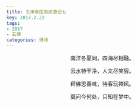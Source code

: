 ```yaml
---
title: 五律泰国南部游记七
key: 2017.2.22
tags: 
- 2017
- 五律
categories: 律诗
---
```


<p align="center">南洋冬夏同，四海尽相融。
</p>
<p align="center">云水特干净，人文尽笑容。
</p>
<p align="center">拜佛思善味，待客玩禅风。
</p>
<p align="center">莫问今何处，只知在梦中。
</p>

